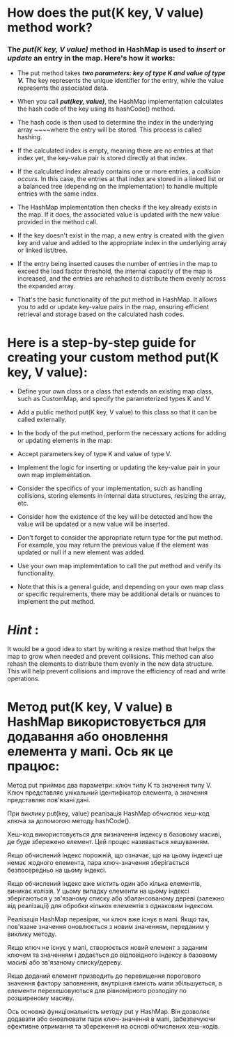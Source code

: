 # How does the put(K key, V value) method work?

### The ***put(K key, V value)*** method in HashMap is used to *insert* or *update* an entry in the map. Here's how it works:

* The put method takes ***two parameters: key of type K and value of type V.*** The key represents the unique identifier 
for the entry, while the value represents the associated data.

* When you call ***put(key, value)***, the HashMap implementation calculates the hash code of the key using its 
hashCode() method.

* The hash code is then used to determine the index in the underlying array ~~~~where the entry will be stored.
This process is called hashing.

* If the calculated index is empty, meaning there are no entries at that index yet, the key-value pair is stored directly 
at that index.

* If the calculated index already contains one or more entries, a *collision occurs*. In this case, the entries at that index
are stored in a linked list or a balanced tree (depending on the implementation) to handle multiple entries with the same index.

* The HashMap implementation then checks if the key already exists in the map. If it does,
the associated value is updated with the new value provided in the method call.

* If the key doesn't exist in the map, a new entry is created with the given key and value and added to the appropriate index in the 
underlying array or linked list/tree.

* If the entry being inserted causes the number of entries in the map to exceed the load factor threshold, the internal capacity of the map is increased, 
and the entries are rehashed to distribute them evenly across the expanded array.

* That's the basic functionality of the put method in HashMap. It allows you to add or update key-value pairs in the map,
ensuring efficient retrieval and storage based on the calculated hash codes.


# Here is a step-by-step guide for creating your custom method put(K key, V value):

* Define your own class or a class that extends an existing map class, such as CustomMap, and specify the parameterized types K and V.

* Add a public method put(K key, V value) to this class so that it can be called externally.

* In the body of the put method, perform the necessary actions for adding or updating elements in the map:

* Accept parameters key of type K and value of type V.

* Implement the logic for inserting or updating the key-value pair in your own map implementation.

* Consider the specifics of your implementation, such as handling collisions, storing elements in internal data structures, resizing the array, etc.

* Consider how the existence of the key will be detected and how the value will be updated or a new value will be inserted.

* Don't forget to consider the appropriate return type for the put method. For example, you may return the previous value if the element was updated or null if a new element was added.

* Use your own map implementation to call the put method and verify its functionality.

* Note that this is a general guide, and depending on your own map class or specific requirements, there may be additional details or nuances to implement the put method.

# *Hint* : 
It would be a good idea to start by writing a resize method that helps the map to grow when needed and prevent collisions. 
This method can also rehash the elements to distribute them evenly in the new data structure.
This will help prevent collisions and improve the efficiency of read and write operations.

# Метод put(K key, V value) в HashMap використовується для додавання або оновлення елемента у мапі. Ось як це працює:

Метод put приймає два параметри: ключ типу K та значення типу V. Ключ представляє унікальний ідентифікатор елемента,
а значення представляє пов'язані дані.

При виклику put(key, value) реалізація HashMap обчислює хеш-код ключа за допомогою методу hashCode().

Хеш-код використовується для визначення індексу в базовому масиві, де буде збережено елемент.
Цей процес називається хешуванням.

Якщо обчислений індекс порожній, що означає, що на цьому індексі ще немає жодного елемента, 
пара ключ-значення зберігається безпосередньо на цьому індексі.

Якщо обчислений індекс вже містить один або кілька елементів, виникає колізія. 
У цьому випадку елементи на цьому індексі зберігаються у зв'язаному списку або збалансованому дереві
(залежно від реалізації) для обробки кількох елементів з однаковим індексом.

Реалізація HashMap перевіряє, чи ключ вже існує в мапі. 
Якщо так, пов'язане значення оновлюється з новим значенням, переданим у виклику методу.

Якщо ключ не існує у мапі, створюється новий елемент з заданим ключем та значенням
і додається до відповідного індексу в базовому масиві або зв'язаному списку/дереву.

Якщо доданий елемент призводить до перевищення порогового значення фактору заповнення, 
внутрішня ємність мапи збільшується, а елементи перехешовуються для рівномірного розподілу по розширеному масиву.

Ось основна функціональність методу put у HashMap. Він дозволяє додавати 
або оновлювати пари ключ-значення в мапі, забезпечуючи ефективне отримання та збереження на основі обчислених хеш-кодів.